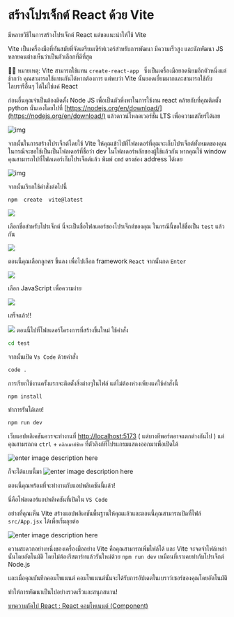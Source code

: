 # สร้างโปรเจ็กต์ React ด้วย Vite

มีหลายวิธีในการสร้างโปรเจ็กต์ React แต่ขอแนะนำให้ใช้ Vite

Vite เป็นเครื่องมือที่ทันสมัยที่จัดเตรียมเซิร์ฟเวอร์สำหรับการพัฒนา มีความเร็วสูง และนักพัฒนา JS หลายคนต่างเห็นว่าเป็นตัวเลือกที่ดีที่สุด

💁‍♂️ หมายเหตุ: Vite สามารถใช้แทน `create-react-app ` ซึ่งเป็นเครื่องมือยอดนิยมอีกตัวหนึ่งแต่ช้ากว่า คุณสามารถใช้แทนกันได้หากต้องการ แต่พบว่า Vite นั้นยอดเยี่ยมมากและสามารถใช้กับไลบรารีอื่นๆ ได้ไม่ใช่แค่ React

ก่อนอื่นคุณจำเป็นต้องติดตั้ง Node JS เพื่อเป็นตัวพึ่งพาในการใช้งาน react คล้ายกับที่คุณติดตั้ง python นั่นเองโดยไปที่ [https://nodejs.org/en/download/](https://nodejs.org/en/download/) แล้วดาวน์โหลดเวอร์ชั่น LTS เพื่อความเสถียร์ได้เลย

![img](https://media.discordapp.net/attachments/372372440334073859/1178077742558871613/image.png?ex=6574d565&is=65626065&hm=130692bd06def78f9c2325515fe35ba88f46173efbaceddce513c2ce584a49a0&=&format=webp)

จากนั้นในการสร้างโปรเจ็กต์โดยใช้ Vite ให้คุณเข้าไปที่โฟลเดอร์ที่คุณจะเก็บโปรเจ็กต์ทั้งหมดของคุณ ในกรณีจะขอใช้เป็นเป็นโฟลเดอร์ที่ชื่อว่า dev ในโฟลเดอร์หลักของผู้ใช้แล้วกัน หากคุณใช้ window คุณสามารถไปที่โฟลเดอร์เก็บโปรเจ็กต์แล้ว พิมพ์ `cmd` ตรงช่อง address ได้เลย

![img](https://media.discordapp.net/attachments/372372440334073859/1178078028782387200/image.png?ex=6574d5a9&is=656260a9&hm=ee159cac07f5da08aa9c2c30d69780cb983196764e67ed755b1d17b02678b275&=&format=webp)

จากนั้นเรียกใช้คำสั่งต่อไปนี้

```bash
npm  create  vite@latest
```

![](https://media.discordapp.net/attachments/372372440334073859/1178078182272933938/1-demo-setting-up-a-react-project-with-vite.png?ex=6574d5ce&is=656260ce&hm=50e152ae3993e0ad4552489f37fd2a3f39be348614e6de5b675be04edd1bb078&=&format=webp&width=1193&height=671)

เลือกชื่อสำหรับโปรเจ็กต์ นี่จะเป็นชื่อโฟลเดอร์ของโปรเจ็กต์ของคุณ ในกรณีนี้ขอใช้ชื่อเป็น `test` แล้วกัน

![](https://media.discordapp.net/attachments/372372440334073859/1178078688521228348/1-demo-setting-up-a-react-project-with-vite-1.png?ex=6574d646&is=65626146&hm=a65cac314459f19bf50f5a558015d203bdc8ce85dd68b1ccbd621ffaf22146cc&=&format=webp&width=1193&height=671)

ตอนนี้คุณเลือกลูกศร ขึ้นลง เพื่อไปเลือก framework `React` จากนั้นกด `Enter`

![](https://cdn.discordapp.com/attachments/372372440334073859/1178079168894877846/1-demo-setting-up-a-react-project-with-vite-2.png?ex=6574d6b9&is=656261b9&hm=6a3e68e5441ad847a89a804d040f57798046009e166ee1be886194d5cb22dcf2&)

เลือก JavaScript เพื่อความง่าย

![](https://cdn.discordapp.com/attachments/372372440334073859/1178079477771817022/1-demo-setting-up-a-react-project-with-vite-3.png?ex=6574d703&is=65626203&hm=b482b7fb6b4bd03c582ddf9deb6755e212e3ca572061a30b899a7a430d1fe45f&)

เสร็จแล้ว!!

![](https://media.discordapp.net/attachments/372372440334073859/1178079637901942826/1-demo-setting-up-a-react-project-with-vite-4.png?ex=6574d729&is=65626229&hm=a1311d138a7ac61904a427190b0b7c1ebc5bf7f844f39cb2fdd55941d919d59e&=&format=webp&width=1193&height=671)
ตอนนี้ไปที่โฟลเดอร์โครงการที่สร้างขึ้นใหม่ ใช้คำสั่ง

```bash
cd test
```

จากนั้นเปิด `Vs Code` ด้วยคำสั่ง

```bash
code .
```

การเรียกใช้งานครั้งแรกจะติดตั้งสิ่งต่างๆในไฟล์ แต่ไม่ต้องห่วงเพียงแค่ใช้คำสั่งนี้

```bash
npm install
```

ทำการรันได้เลย!

```bash
npm run dev
```

เว็บแอปพลิเคชันควรจะทํางานที่ [http://localhost:5173](http://localhost:5173/) ( แต่บางทีพอร์ตอาจแตกต่างกันไป ) แต่คุณสามรถกด `ctrl` + `คลิกเมาส์ซ้าย` ที่ตัวลิงก์ที่โปรแกรมแสดงออกมาเพื่อเปิดได้

![enter image description here](https://media.discordapp.net/attachments/372372440334073859/1178081941392719882/Screenshot-2023-11-13T08.png?ex=6574d94e&is=6562644e&hm=c0446ef5d34988b61ef4dc9df157e903b320aa4622f225331187d8a6eff568e6&=&format=webp)

ก็จะได้แบบนี้มา
![enter image description here](https://media.discordapp.net/attachments/372372440334073859/1178082602578620466/1-demo-setting-up-a-react-project-with-vite-6.png?ex=6574d9ec&is=656264ec&hm=a21c31a41a3a663cc05af50de9545a256d8376462991945c7df43ccad5c71b71&=&format=webp&width=881&height=671)

ตอนนี้คุณพร้อมที่จะทํางานกับแอปพลิเคชันนี้แล้ว!

นี่คือโฟลเดอร์แอปพลิเคชันที่เปิดใน `VS Code`

อย่างที่คุณเห็น Vite สร้างแอปพลิเคชันพื้นฐานให้คุณแล้วและตอนนี้คุณสามารถเปิดที่ไฟล์ `src/App.jsx` ได้เพื่อเริ่มลุยต่อ

![enter image description here](https://media.discordapp.net/attachments/372372440334073859/1178083162568540350/1-demo-setting-up-a-react-project-with-vite-7.png?ex=6574da71&is=65626571&hm=c27de6f087679453df91e7433703c955d93d4f78f42ec896e9562b9d14dfe0d3&=&format=webp&width=890&height=671)

ความสะดวกอย่างหนึ่งของเครื่องมืออย่าง Vite คือคุณสามารถเพิ่มไฟล์ได้ และ Vite จะจดจำไฟล์เหล่านั้นโดยอัตโนมัติ โดยไม่ต้องรีสตาร์ทแล้วรันใหม่ด้วย
`npm run dev` เหมือนที่เราเคยทำกับโปรเจ็กต์ Node.js

และเมื่อคุณบันทึกคอมโพเนนต์ คอมโพเนนต์นั้นจะได้รับการอัปเดตในเบราว์เซอร์ของคุณโดยอัตโนมัติ

ทำให้การพัฒนาเป็นไปอย่างรวดเร็วและสนุกสนาน!

[บทความถัดไป React : React คอมโพเนนต์ (Component)](https://ppythonbasic.github.io/ppython-basic-web/articles/article-content/react3)
